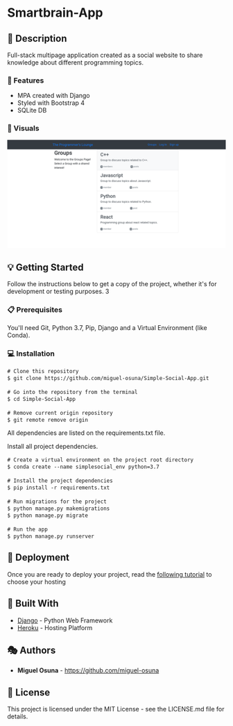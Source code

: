# Smartbrain-App

## :book: Description

Full-stack multipage application created as a social website to share knowledge about different programming topics.

### :dart: Features

- MPA created with Django
- Styled with Bootstrap 4
- SQLite DB

### :high_brightness: Visuals

![](staticfiles/img/simplesocial_example.png)

## :bulb: Getting Started

Follow the instructions below to get a copy of the project, whether it's for development or testing purposes.
3
### :clipboard: Prerequisites

You'll need Git, Python 3.7, Pip, Django and a Virtual Environment (like Conda).

### :computer: Installation

```
# Clone this repository
$ git clone https://github.com/miguel-osuna/Simple-Social-App.git

# Go into the repository from the terminal
$ cd Simple-Social-App

# Remove current origin repository
$ git remote remove origin
```


All dependencies are listed on the requirements.txt file. 

Install all project dependencies. 

```
# Create a virtual environment on the project root directory
$ conda create --name simplesocial_env python=3.7

# Install the project dependencies
$ pip install -r requirements.txt

# Run migrations for the project
$ python manage.py makemigrations
$ python manage.py migrate

# Run the app
$ python manage.py runserver
```

## :rocket: Deployment

Once you are ready to deploy your project, read the [following tutorial](https://djangostars.com/blog/top-django-compatible-hosting-services/) to choose your hosting

## :wrench: Built With

- [Django](https://www.djangoproject.com/) - Python Web Framework 
- [Heroku](https://heroku.com/) - Hosting Platform

## :performing_arts: Authors

- **Miguel Osuna** - https://github.com/miguel-osuna

## :ledger: License

This project is licensed under the MIT License - see the LICENSE.md file for details.
